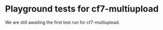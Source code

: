 # Playground tests for cf7-multiupload
We are still awaiting the first test run for cf7-multiupload.
